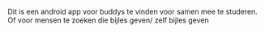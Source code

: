 Dit is een android app voor buddys te vinden voor samen mee te studeren. Of voor mensen te zoeken die bijles geven/ zelf bijles geven
